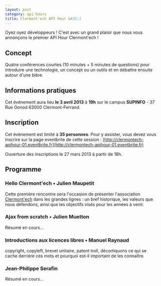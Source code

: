 ```yaml
---
layout: post
category: api-hours
title: Clermont'ech API Hour &#35;1
---
```


Oyez oyez développeurs ! C'est avec un grand plaisir que nous vous annonçons le premier API Hour Clermont'ech !

## Concept

Quatre conférences courtes (10 minutes + 5 minutes de questions) pour introduire une technologie, un concept ou un outils et en débattre ensuite autour d'une bière.

## Informations pratiques

Cet événement aura lieu **le 3 avril 2013** à **19h** sur le campus **SUPINFO** - 37 Rue Gonod
63000 Clermont-Ferrand.

## Inscription

Cet événement est limité à **35 personnes**. Pour y assister, vous devez vous inscrire sur la page eventbrite de cette session : [http://clermontech-apihour-01.eventbrite.fr](http://clermontech-apihour-01.eventbrite.fr)

Ouverture des inscriptions le 27 mars 2013 à partir de 18h.


## Programme

### Hello Clermont'ech • Julien Maupetit

Cette première rencontre sera l'occasion de présenter l'association [Clermont'ech](http://clermontech.org) dans les grandes lignes : un bref historique, les valeurs que nous défendons, ainsi que les objectifs visés pour les années à venir.

### Ajax from scratch • Julien Muetton

Résumé en cours...

### Introductions aux licences libres • Manuel Raynaud

copyright, copyleft, brevet unitaire, patent troll, décortiquons ce qui se cache derrière ces mots et pourquoi est-il important de les connaître.

### Jean-Philippe Serafin

Résumé en cours...